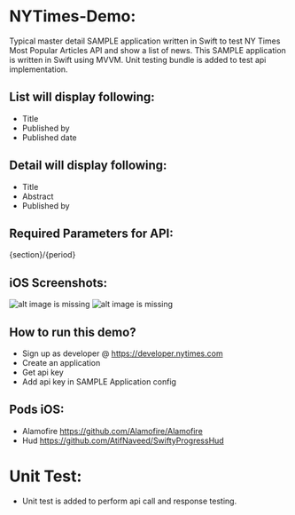 # NYTimes-Demo:
Typical master detail SAMPLE application written in Swift to test NY Times Most Popular Articles API and show a list of news.
This SAMPLE application is written in Swift using MVVM. Unit testing bundle is added to test api implementation.

## List will display following:
- Title
- Published by
- Published date

## Detail will display following:
- Title
- Abstract
- Published by

## Required Parameters for API:
{section}/{period}

## iOS Screenshots:
![alt image is missing](https://res.cloudinary.com/atifcloud/image/upload/c_scale,h_763/v1635947004/1.53.31_qosbc0.png)
![alt image is missing](https://res.cloudinary.com/atifcloud/image/upload/c_scale,h_763/v1635947007/2.53.39_jvgjtt.png)

## How to run this demo?
- Sign up as developer @ https://developer.nytimes.com
- Create an application
- Get api key
- Add api key in SAMPLE Application config

## Pods iOS:
- Alamofire https://github.com/Alamofire/Alamofire
- Hud https://github.com/AtifNaveed/SwiftyProgressHud


# Unit Test:
- Unit test is added to perform api call and response testing.
